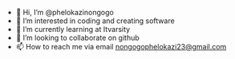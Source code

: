 - 👋 Hi, I’m @phelokazinongogo
- 👀 I’m interested in coding and creating software
- 🌱 I’m currently learning at Itvarsity
- 💞️ I’m looking to collaborate on github
- 📫 How to reach me via email nongogophelokazi23@gmail.com

<!---
phelokazinongogo/phelokazinongogo is a ✨ special ✨ repository because its `README.md` (this file) appears on your GitHub profile.
You can click the Preview link to take a look at your changes.
--->
